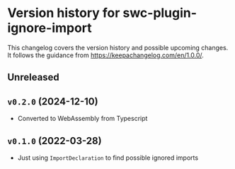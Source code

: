 # Version history for swc-plugin-ignore-import

This changelog covers the version history and possible upcoming changes.
It follows the guidance from https://keepachangelog.com/en/1.0.0/.

## Unreleased

## `v0.2.0` (2024-12-10)

- Converted to WebAssembly from Typescript

## `v0.1.0` (2022-03-28)

- Just using `ImportDeclaration` to find possible ignored imports
